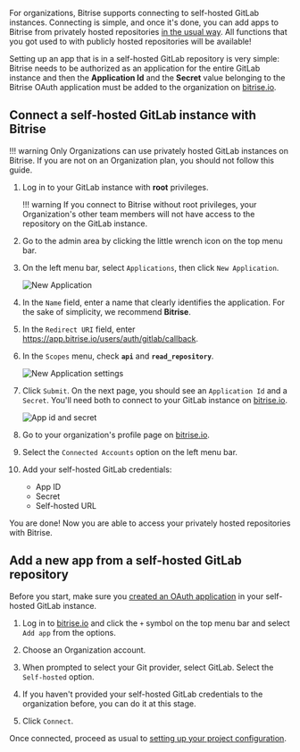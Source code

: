 For organizations, Bitrise supports connecting to self-hosted GitLab instances. Connecting is simple, and once it's done, you can add apps to Bitrise from privately hosted repositories [in the usual way](/adding-a-new-app). All functions that you got used to with publicly hosted repositories will be available!

Setting up an app that is in a self-hosted GitLab repository is very simple: Bitrise needs to be authorized as an application for the entire GitLab instance and then the __Application Id__ and the __Secret__ value belonging to the Bitrise OAuth application must be added to the organization on [bitrise.io](https://www.bitrise.io).

## Connect a self-hosted GitLab instance with Bitrise

!!! warning
    Only Organizations can use privately hosted GitLab instances on Bitrise. If you are not on an Organization plan, you should not follow this guide.

1. Log in to your GitLab instance with __root__ privileges.

    !!! warning
        If you connect to Bitrise without root privileges, your Organization's other team members will not have access to the repository on the GitLab instance.

1. Go to the admin area by clicking the little wrench icon on the top menu bar.

1. On the left menu bar, select `Applications`, then click `New Application`.

    ![New Application](/img/adding-a-new-app/gitlab-newapp.png)

1. In the `Name` field, enter a name that clearly identifies the application. For the sake of simplicity, we recommend __Bitrise__.

1. In the `Redirect URI` field, enter https://app.bitrise.io/users/auth/gitlab/callback.

1. In the `Scopes` menu, check __`api`__ and __`read_repository`__.

    ![New Application settings](/img/adding-a-new-app/gitlab-newapp-settings.png)

1. Click `Submit`. On the next page, you should see an `Application Id` and a `Secret`. You'll need both to connect to your GitLab instance on [bitrise.io](https://www.bitrise.io).

    ![App id and secret](/img/adding-a-new-app/appid-secret.png)

1. Go to your organization's profile page on [bitrise.io](https://www.bitrise.io).

1. Select the `Connected Accounts` option on the left menu bar.

1. Add your self-hosted GitLab credentials:

    - App ID
    - Secret
    - Self-hosted URL

You are done! Now you are able to access your privately hosted repositories with Bitrise.

## Add a new app from a self-hosted GitLab repository

Before you start, make sure you [created an OAuth application](/adding-a-new-app/self-hosted-gitlab#connect-a-self-hosted-gitlab-instance-with-bitrise) in your self-hosted GitLab instance.

1. Log in to [bitrise.io](https://www.bitrise.io) and click the `+` symbol on the top menu bar and select `Add app` from the options.

1. Choose an Organization account.

1. When prompted to select your Git provider, select GitLab. Select the `Self-hosted` option.

1. If you haven't provided your self-hosted GitLab credentials to the organization before, you can do it at this stage.

1. Click `Connect`.

Once connected, proceed as usual to [setting up your project configuration](/adding-a-new-app/setting-up-configuration).
